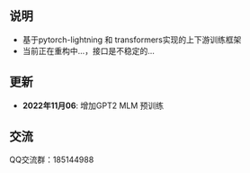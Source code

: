 
## 说明
- 基于pytorch-lightning 和 transformers实现的上下游训练框架
- 当前正在重构中...，接口是不稳定的...



## 更新
- <strong>2022年11月06</strong>: 增加GPT2 MLM 预训练



## 交流
QQ交流群：185144988
